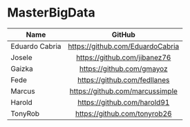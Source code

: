 # MasterBigData

|       Name     |              GitHub               |
|----------------|:---------------------------------:|
| Eduardo Cabria |  https://github.com/EduardoCabria |
|     Josele     |    https://github.com/jibanez76   | 
|     Gaizka     |     https://github.com/gmayoz     |
|      Fede      |   https://github.com/fedllanes    | 
|     Marcus     |  https://github.com/marcussimple  |
|     Harold     |    https://github.com/harold91    |
|    TonyRob     |   https://github.com/tonyrob26    |
